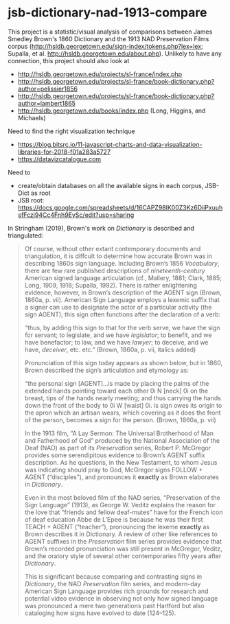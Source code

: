 # jsb-dictionary-nad-1913-compare
This project is a statistic/visual analysis of comparisons between James Smedley Brown's 1860 Dictionary and the 1913 NAD Preservation Films corpus (http://hsldb.georgetown.edu/sign-index/tokens.php?lex=lex; Supalla, et al. http://hsldb.georgetown.edu/about.php). Unlikely to have any connection, this project should also look at 
+ http://hsldb.georgetown.edu/projects/sl-france/index.php
+ http://hsldb.georgetown.edu/projects/sl-france/book-dictionary.php?author=pelissier1856
+ http://hsldb.georgetown.edu/projects/sl-france/book-dictionary.php?author=lambert1865
+ http://hsldb.georgetown.edu/books/index.php (Long, Higgins, and Michaels)

Need to find the right visualization technique
+ https://blog.bitsrc.io/11-javascript-charts-and-data-visualization-libraries-for-2018-f01a283a5727
+ https://datavizcatalogue.com

Need to 
+ create/obtain databases on all the available signs in each corpus, JSB-Dict as root
+ JSB root: https://docs.google.com/spreadsheets/d/16CAPZ98lK00Z3Kz6DiiPxuuhsfFczi94Cc4Fnh9EySc/edit?usp=sharing

In Stringham (2019), Brown's work on *Dictionary* is described and triangulated:

> Of course, without other extant contemporary documents and triangulation, it is diffcult to determine
> how accurate Brown was in describing 1860s sign language. Including Brown’s 1856 *Vocabulary*, there are few
> rare published descriptions of *nineteenth-century* American signed language articulation (cf., Mallery,
> 1881; Clark, 1885; Long, 1909, 1918; Supalla, 1992). There is rather enlightening evidence, however, in
> Brown’s description of the AGENT sign (Brown, 1860a, p. vii). American Sign Language employs a lexemic
> suffix that a signer can use to designate the actor of a particular activity (the sign AGENT); this sign
> often functions after the declaration of a verb:
> 
> “thus, by adding this sign to that for the verb serve, we have the sign for servant; to legislate, and 
> we have *legislator*; to benefit, and we have benefactor; to law, and we have *lawyer*; to deceive, and we 
> have, *deceiver*, etc. etc.” (Brown, 1860a, p. vii, italics added)
> 
> Pronunciation of this sign today appears as shown below, but in 1860, Brown described the sign’s 
> articulation and etymology as:
> 
> “the personal sign [AGENT]...is made by placing the palms of the extended hands pointing toward each 
> other 0i N [neck] 0i on the breast, tips of the hands nearly meeting; and thus carrying the hands down 
> the front of the body to 0i W [waist] 0i.  is sign owes its origin to the apron which an artisan wears,
> which covering as it does the front of the person, becomes a sign for the person. (Brown, 1860a, p. vii)
>
> In the 1913 film, “A Lay Sermon: The Universal Brotherhood of Man and Fatherhood of God” produced by the 
> National Association of the Deaf (NAD) as part of its *Preservation* series, Robert P. McGregor provides some
> serendipitous evidence to Brown’s AGENT suffix description. As he questions, in the New Testament, to 
> whom Jesus was indicating should pray to God, McGregor signs FOLLOW + AGENT (“disciples”), and pronounces 
> it **exactly** as Brown elaborates in *Dictionary*.
> 
> Even in the most beloved film of the NAD series, “Preservation of the Sign Language” (1913), as George W. 
> Veditz explains the reason for the love that “friends and fellow deaf-mutes” have for the French icon of 
> deaf education Abbe de L’Epee is because he was their first TEACH + AGENT (“teacher”), pronouncing the 
> lexeme **exactly** as Brown describes it in Dictionary. A review of other like references to AGENT suffixes 
> in the *Preservation* film series provides evidence that Brown’s recorded pronunciation was still present 
> in McGregor, Veditz, and the oratory style of several other contemporaries fifty years after *Dictionary*.
>
> This is significant because comparing and contrasting signs in *Dictionary*, the NAD *Preservation* film 
> series, and modern-day American Sign Language provides rich grounds for research and potential video 
> evidence in observing not only how signed language was pronounced a mere two generations past 
> Hartford but also cataloging how signs have evolved to date (124–125).
